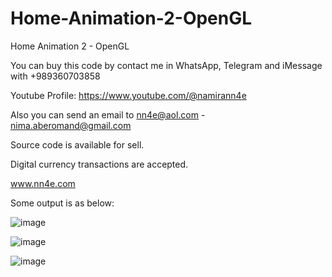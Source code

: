 # Home-Animation-2-OpenGL
Home Animation 2 - OpenGL

You can buy this code by contact me in WhatsApp, Telegram and iMessage with +989360703858

Youtube Profile: https://www.youtube.com/@namirann4e

Also you can send an email to nn4e@aol.com - nima.aberomand@gmail.com

Source code is available for sell.

Digital currency transactions are accepted.

www.nn4e.com

Some output is as below:

![image](https://github.com/user-attachments/assets/f4ae2699-202f-408e-8662-b37c0a8bf4a6)

![image](https://github.com/user-attachments/assets/44332ce4-c469-403f-bacb-e6d8c6e6a839)

![image](https://github.com/user-attachments/assets/95626477-e9d5-4b0b-9650-758cb4d7ffee)
